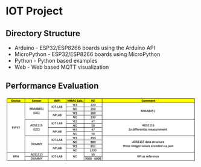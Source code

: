 # IOT Project

## Directory Structure

* Arduino - ESP32/ESP8266 boards using the Arduino API
* MicroPython - ESP32/ESP8266 boards using MicroPython
* Python - Python based examples
* Web - Web based MQTT visualization

## Performance Evaluation

![Performance Table](Evaluation.png)
